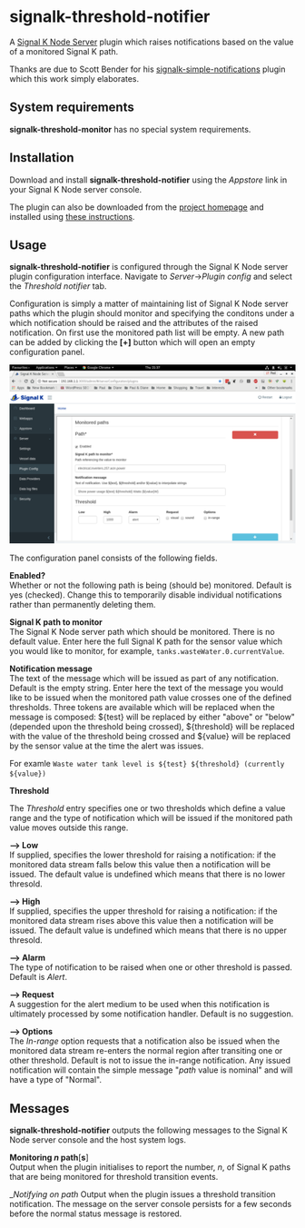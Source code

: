# signalk-threshold-notifier

A [Signal K Node Server](https://github.com/SignalK/signalk-server-node) plugin
which raises notifications based on the value of a monitored Signal K path.

Thanks are due to Scott Bender for his
[signalk-simple-notifications](https://github.com/sbender9/signalk-simple-notifications)
plugin which this work simply elaborates.
## System requirements

__signalk-threshold-monitor__ has no special system requirements.
## Installation

Download and install __signalk-threshold-notifier__ using the _Appstore_ link
in your Signal K Node server console.

The plugin can also be downloaded from the
[project homepage](https://github.com/preeve9534/signalk-threshold-notifier)
and installed using
[these instructions](https://github.com/SignalK/signalk-server-node/blob/master/SERVERPLUGINS.md).
## Usage

 __signalk-threshold-notifier__ is configured through the Signal K Node server
plugin configuration interface.
Navigate to _Server_->_Plugin config_ and select the _Threshold notifier_ tab.

Configuration is simply a matter of maintaining list of Signal K Node server
paths which the plugin should monitor and specifying the conditons under a
which notification should be raised and the attributes of the raised
notification.
On first use the monitored path list will be empty.
A new path can be added by clicking the __[+]__ button which will open an
empty configuration panel.

![Configuration panel](readme/screenshot.png)

The configuration panel consists of the following fields.

__Enabled?__  
Whether or not the following path is being (should be)  monitored.
Default is yes (checked).
Change this to temporarily disable individual notifications rather than
permanently deleting them.

__Signal K path to monitor__  
The Signal K Node server path which should be monitored.
There is no default value.
Enter here the full Signal K path for the sensor value which you would like to
monitor, for example, `tanks.wasteWater.0.currentValue`.

__Notification message__  
The text of the message which will be issued as part of any notification.
Default is the empty string.
Enter here the text of the message you would like to be issued when the
monitored path value crosses one of the defined thresholds.
Three tokens are available which will be replaced when the message is
composed: ${test} will be replaced by either "above" or "below" (depended upon
the threshold being crossed), ${threshold} will be replaced with the value of
the threshold being crossed and ${value} will be replaced by the sensor
value at the time the alert was issues.

For examle `Waste water tank level is ${test} ${threshold} (currently ${value})`

__Threshold__

The _Threshold_ entry specifies one or two thresholds which define a value
range and the type of notification which will be issued if the monitored
path value moves outside this range.

__--> Low__  
If supplied, specifies the lower threshold for raising a notification: if
the monitored data stream falls below this value then a notification will
be issued.
The default value is undefined which means that there is no lower
thresold.

__--> High__  
If supplied, specifies the upper threshold for raising a notification: if
the monitored data stream rises above this value then a notification will
be issued.
The default value is undefined which means that there is no upper
thresold.

__--> Alarm__  
The type of notification to be raised when one or other threshold is
passed.
Default is _Alert_.

__--> Request__  
A suggestion for the alert medium to be used when this notification is
ultimately processed by some notification handler.
Default is no suggestion.

__--> Options__  
The _In-range_ option requests that a notification also be issued when the
monitored data stream re-enters the normal region after transiting one or
other threshold.
Default is not to issue the in-range notification.
Any issued notification will contain the simple message "_path_ value is
nominal" and will have a type of "Normal".
## Messages

__signalk-threshold-notifier__ outputs the following messages to the Signal K
Node server console and the host system logs.

__Monitoring _n_ path__[__s__]  
Output when the plugin initialises to report the number, _n_, of Signal K
paths that are being monitored for threshold transition events.

__Notifying on _path__
Output when the plugin issues a threshold transition notification.
The message on the server console persists for a few seconds before
the normal status message is restored.
